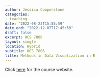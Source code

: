 ```yaml
---
author: Jessica Cooperstone
categories:
- teaching
date: "2022-08-23T15:55:59"
date_end: "2022-12-07T17:45:59"
draft: false
excerpt: HCS 7806
layout: single
location: Hybrid
subtitle: HCS 7806
title: Methods in Data Visualization in R
---
```


Click [here](https://datavisualizing.netlify.app/) for the course website.